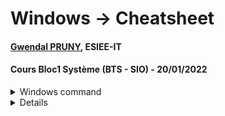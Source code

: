 # Windows -> Cheatsheet
#### [Gwendal PRUNY](mailto:gwendal.pruny@gmail.com), ESIEE-IT
#### Cours Bloc1 Système (BTS - SIO) - 20/01/2022

<details><summary>Windows command</summary>

| command | Description |
| ------- | ----------- |
| COPY | Copies files to another location |
| DIR | Displays files and folders in current directory |
| DEL or ERASE | Deletes files |
| EDIT | Starts file editor |
| CD | Changes directory |
| FC | Compares files and shows the differences between them |
| FIND | Finds a text string in the file |
| MD or MAKEDIR | Creates a folder |
| MOVE | Moves files from one folder to another |
| PRINT | Prints out the text file contents |
| RD or RMDIR | Deletes a folder |
| REN or RENAME | Renames a file or folder |
| REPLACE | Replaces files in one directory with files of the same name in another directory (overwrite) |
| ROBOCOPY | Uses an advanced tool to copy files and directories |
| TREE | Shows directory structure of a disk or folder |
| TYPE | Dislays the contents of text files |
| OPENFILES | Manages opened local or network files |
| XCOPY | Copies files and directory trees |
| Applications and Processes | Description |
| SCHTASKS | Executes a command or start a scheduled application (Task Scheduler) |
| SHUTDOWN | Shutdowns or reboots your computer |
| TASKLIST | Lists the tasks being performed |
| TASKKILL | Stops or halts a task (to stop a task you use a PID which you can find out from TASKLIST) |
| REG | Starts registry editor |
| RUNAS | Launches the task as another user |
| Disks Management | Description |
| CHKDISK | Checks disk and shows statistics |
| DEFRAG | Starts disk defragmentation |
| CHKNTFS | Displays or changes execution of disk check at boot |
| COMPACT | Displays and change the compression of files in NTFS partitions |
| CONVERT | Converts FAT disk volume to NTFS |
| DISKPART | Displays and adjusts disk partition properties |
| FORMAT | Formats the disk | Description |
| FSUTIL | Displays and configures file system properties |
| LABEL | Creates, changes, or deletes a disk volume label |
| RECOVER | Recovers data from a bad or damaged disk |
| VOL | Displays volume label and serial number for the disk |
| System Information | Description |
| DATE | Outputs or sets the current date |
| TIME | Displays or sets the system time |
| DRIVERQUERY | Displays the current state and properties of the device driver |
| HOSTNAME | Displays name of the computer |
| SYSTEMINFO | Shows configuration information about your computer |
| VER | Allows you to view the Windows version |
| GPRESULT | Displays current applied group policies (RSoP) |
| GPUPDATE | Updates group policies |
| Network | Description |
| IPCONFIG | Shows information about network interfaces |
| PING | Sends ICMP requests to the target host, checks host availability |
| TRACERT | Finds the path for packets traveling over the network |
| NSLOOKUP | Finds IP address by resource name |
| ROUTE | Displays network route tables |
| ARP | Shows a table with IP addresses converted into physical addresses |
| NETSH | Starts is a network settings control program |
| GETMAC | Shows the MAC address of the network adapter |
| TFTP | Starts TFTP client in console |
| Command Line Setup | Description |
| CLS | Clears screen |
| CMD | Displays another command prompt |
| COLOR | Sets the text and background color |
| PROMPT | Changes the command line prompt |
| TITLE | Assigns a title for the current session |
| HELP | Launches CMD help |
| EXIT | Exits the command line |

</details>

<details></details>